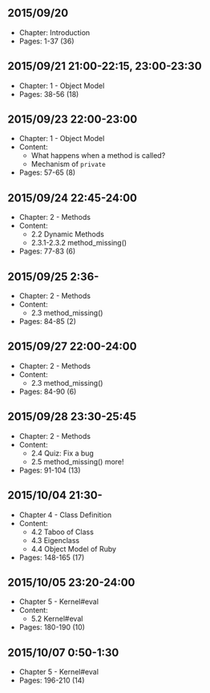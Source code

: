 ## 2015/09/20

* Chapter: Introduction 
* Pages: 1-37 (36)


## 2015/09/21 21:00-22:15, 23:00-23:30

* Chapter: 1 - Object Model
* Pages: 38-56 (18)


## 2015/09/23 22:00-23:00

* Chapter: 1 - Object Model
* Content: 
  * What happens when a method is called?
  * Mechanism of `private`
* Pages: 57-65 (8)

## 2015/09/24 22:45-24:00

* Chapter: 2 - Methods
* Content: 
  * 2.2 Dynamic Methods
  * 2.3.1-2.3.2 method_missing()
* Pages: 77-83 (6)

## 2015/09/25 2:36-


* Chapter: 2 - Methods
* Content:
  * 2.3 method_missing()
* Pages: 84-85 (2)

## 2015/09/27 22:00-24:00

* Chapter: 2 - Methods
* Content: 
  * 2.3 method_missing()
* Pages: 84-90 (6)

## 2015/09/28 23:30-25:45

* Chapter: 2 - Methods
* Content: 
  * 2.4 Quiz: Fix a bug
  * 2.5 method_missing() more!
* Pages: 91-104 (13)

## 2015/10/04 21:30-

* Chapter 4 - Class Definition
* Content: 
  * 4.2 Taboo of Class
  * 4.3 Eigenclass
  * 4.4 Object Model of Ruby
* Pages: 148-165 (17)

## 2015/10/05 23:20-24:00

* Chapter 5 - Kernel#eval
* Content: 
  * 5.2 Kernel#eval
* Pages: 180-190 (10)

## 2015/10/07 0:50-1:30

* Chapter 5 - Kernel#eval
* Pages: 196-210 (14)
